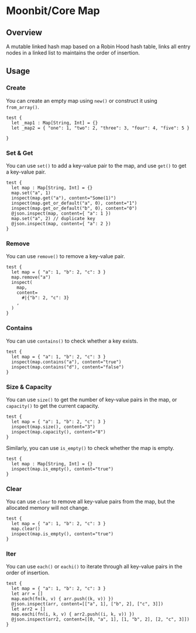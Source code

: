 # Moonbit/Core Map

## Overview

A mutable linked hash map based on a Robin Hood hash table, links all entry nodes in a linked list to maintains the order of insertion.

## Usage

### Create

You can create an empty map using `new()` or construct it using `from_array()`.

```moonbit 
test {
  let _map1 : Map[String, Int] = {}
  let _map2 = { "one": 1, "two": 2, "three": 3, "four": 4, "five": 5 }

}
```

### Set & Get

You can use `set()` to add a key-value pair to the map, and use `get()` to get a key-value pair.

```moonbit
test {
  let map : Map[String, Int] = {}
  map.set("a", 1)
  inspect(map.get("a"), content="Some(1)")
  inspect(map.get_or_default("a", 0), content="1")
  inspect(map.get_or_default("b", 0), content="0")
  @json.inspect(map, content={ "a": 1 })
  map.set("a", 2) // duplicate key
  @json.inspect(map, content={ "a": 2 })
}
```

### Remove

You can use `remove()` to remove a key-value pair.

```moonbit
test {
  let map = { "a": 1, "b": 2, "c": 3 }
  map.remove("a")
  inspect(
    map,
    content=
      #|{"b": 2, "c": 3}
    ,
  )
}
```

### Contains

You can use `contains()` to check whether a key exists.

```moonbit
test {
  let map = { "a": 1, "b": 2, "c": 3 }
  inspect(map.contains("a"), content="true")
  inspect(map.contains("d"), content="false")
}
```

### Size & Capacity

You can use `size()` to get the number of key-value pairs in the map, or `capacity()` to get the current capacity.

```moonbit
test {
  let map = { "a": 1, "b": 2, "c": 3 }
  inspect(map.size(), content="3")
  inspect(map.capacity(), content="8")
}
```

Similarly, you can use `is_empty()` to check whether the map is empty.

```moonbit
test {
  let map : Map[String, Int] = {}
  inspect(map.is_empty(), content="true")
}
```

### Clear

You can use `clear` to remove all key-value pairs from the map, but the allocated memory will not change.

```moonbit
test {
  let map = { "a": 1, "b": 2, "c": 3 }
  map.clear()
  inspect(map.is_empty(), content="true")
}
```

### Iter

You can use `each()` or `eachi()` to iterate through all key-value pairs in the order of insertion.

```moonbit
test {
  let map = { "a": 1, "b": 2, "c": 3 }
  let arr = []
  map.each(fn(k, v) { arr.push((k, v)) })
  @json.inspect(arr, content=[["a", 1], ["b", 2], ["c", 3]])
  let arr2 = []
  map.eachi(fn(i, k, v) { arr2.push((i, k, v)) })
  @json.inspect(arr2, content=[[0, "a", 1], [1, "b", 2], [2, "c", 3]])
}
```
